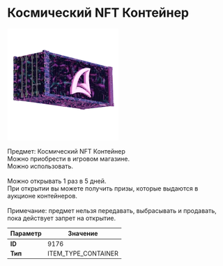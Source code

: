 # Космический NFT Контейнер

![Item Image](../img/9176.webp?raw=true)

Предмет: Космический NFT Контейнер<br>Можно приобрести в игровом магазине.<br>Можно использовать.<br><br>Можно открывать 1 раз в 5 дней. <br>При открытии вы можете получить призы, которые выдаются в аукционе контейнеров.<br><br>Примечание: предмет нельзя передавать, выбрасывать и продавать, пока действует запрет на открытие.


| Параметр | Значение |
|----------|----------|
| **ID** | 9176 |
| **Тип** | ITEM_TYPE_CONTAINER |


